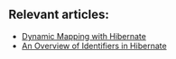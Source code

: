 ## Relevant articles:

- [Dynamic Mapping with Hibernate](http://www.baeldung.com/hibernate-dynamic-mapping)
- [An Overview of Identifiers in Hibernate](http://www.baeldung.com/hibernate-identifiers)
